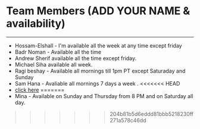 # Team Members (ADD YOUR NAME & availability)
---
- Hossam-Elshall - I'm available all the week at any time except friday
- Badr Noman - Available all the time
- Andrew Sherif available all the time except friday. 
- Michael Siha available all week.
- Ragi beshay - Available all mornings till 1pm PT except Saturaday and Sunday
- Sam Hana - Avaliable all mornings 7 days a week .
<<<<<<< HEAD
- [click here](http://www.facebook.com)
=======
- Mina - Available on Sunday and Thursday from 8 PM and on Saturday all day.
>>>>>>> 204b81b5d6eddd81bbb5218230ff271a578c46dd
